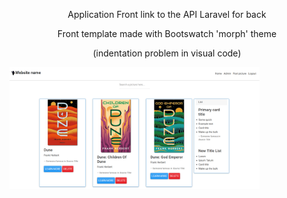 

<p align="center">
    Application Front link to the API Laravel for back
</p>
<p align="center">Front template made with Bootswatch 'morph' theme</p>

<p align="center">(indentation problem in visual code)</p>

<img align="center" src="public\002.PNG" width="400">